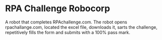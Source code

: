 # RPA Challenge Robocorp

 A robot that completes RPAchallenge.com. The robot opens rpachallange.com, located the excel file, downloads it, sarts the challenge, repetitively fills the form and submits with a 100% pass mark.
